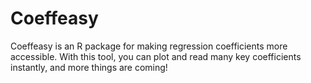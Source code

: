 # Coeffeasy
Coeffeasy is an R package for making regression coefficients more accessible. With this tool, you can plot and read many key coefficients instantly, and more things are coming!
